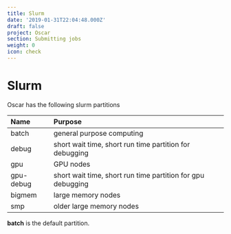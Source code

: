 ```yaml
---
title: Slurm
date: '2019-01-31T22:04:48.000Z'
draft: false
project: Oscar
section: Submitting jobs
weight: 0
icon: check
---
```


# Slurm

Oscar has the following slurm partitions

| Name | Purpose |
| :--- | :--- |
| batch | general purpose computing |
| debug | short wait time, short run time partition for debugging |
| gpu | GPU nodes |
| gpu-debug | short wait time, short run time partition for gpu debugging |
| bigmem | large memory nodes |
| smp | older large memory nodes |

**batch** is the default partition.

